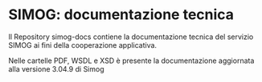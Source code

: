# SIMOG: documentazione tecnica
Il Repository simog-docs contiene la documentazione tecnica del servizio SIMOG ai fini della cooperazione applicativa.

Nelle cartelle PDF, WSDL e XSD è presente la documentazione aggiornata alla versione 3.04.9 di Simog
